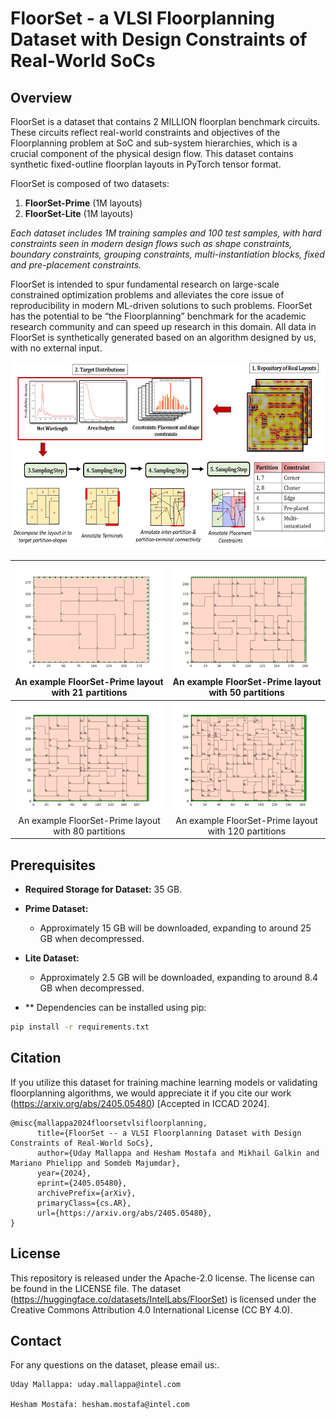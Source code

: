 # FloorSet - a VLSI Floorplanning Dataset with Design Constraints of Real-World SoCs

## Overview 

FloorSet is a dataset that contains 2 MILLION floorplan benchmark circuits. These circuits reflect real-world constraints and objectives of the Floorplanning problem at SoC and sub-system hierarchies, which is a crucial component of the physical design flow. This dataset contains synthetic fixed-outline floorplan layouts in PyTorch tensor format.

FloorSet is composed of two datasets:
1. **FloorSet-Prime** (1M layouts)
2. **FloorSet-Lite** (1M layouts)

*Each dataset includes 1M training samples and 100 test samples, with hard constraints seen in modern design flows such as shape constraints, boundary constraints, grouping constraints, multi-instantiation blocks, fixed and pre-placement constraints.* 

FloorSet is intended to spur fundamental research on large-scale constrained optimization problems and alleviates the core issue of reproducibility in modern ML-driven solutions to such problems. FloorSet has the potential to be “the Floorplanning” benchmark for the academic research community and can speed up research in this domain. All data in FloorSet is synthetically generated based on an algorithm designed by us, with no external input.


<p align="center">
  <img src="images/primeflow.png" height=300>
</p>

| ![Image 1](images/primelayout21.png) <br> An example FloorSet-Prime layout with 21 partitions | ![Image 2](images/primelayout50.png) <br> An example FloorSet-Prime layout with 50 partitions |
|:---------------------------------------------------------------------------------:|:---------------------------------------------------------------------------------:|
| ![Image 3](images/primelayout80.png) <br> An example FloorSet-Prime layout with 80 partitions | ![Image 4](images/primelayout120.png) <br> An example FloorSet-Prime layout with 120 partitions |


## Prerequisites

- **Required Storage for Dataset:** 35 GB.
- **Prime Dataset:** 
  - Approximately 15 GB will be downloaded, expanding to around 25 GB when decompressed.
- **Lite Dataset:** 
  - Approximately 2.5 GB will be downloaded, expanding to around 8.4 GB when decompressed.


- ** Dependencies can be installed using pip:

```sh
pip install -r requirements.txt
```

## Citation

If you utilize this dataset for training machine learning models or validating floorplanning algorithms, we would appreciate it if you cite our work (https://arxiv.org/abs/2405.05480) [Accepted in ICCAD 2024].

```
@misc{mallappa2024floorsetvlsifloorplanning,
      title={FloorSet -- a VLSI Floorplanning Dataset with Design Constraints of Real-World SoCs}, 
      author={Uday Mallappa and Hesham Mostafa and Mikhail Galkin and Mariano Phielipp and Somdeb Majumdar},
      year={2024},
      eprint={2405.05480},
      archivePrefix={arXiv},
      primaryClass={cs.AR},
      url={https://arxiv.org/abs/2405.05480}, 
}
```

## License

This repository is released under the Apache-2.0 license. The license can be found in the LICENSE file. The dataset (https://huggingface.co/datasets/IntelLabs/FloorSet) is licensed under the Creative Commons Attribution 4.0 International License (CC BY 4.0). 

## Contact

For any questions on the dataset, please email us:.

```
Uday Mallappa: uday.mallappa@intel.com

Hesham Mostafa: hesham.mostafa@intel.com
```